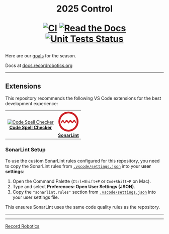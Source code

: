 <h1 align="center">
  2025 Control

  <p align="center">
      <a href="https://github.com/recordrobotics/2025_Control/actions/workflows/ci.yml"><img alt="CI" src="https://github.com/recordrobotics/2025_Control/actions/workflows/ci.yml/badge.svg?branch=main"></a>
      <a href="https://docs.recordrobotics.org/"><img alt="Read the Docs" src="https://img.shields.io/readthedocs/2024-control?logo=readthedocs&labelColor=%23556bc2"></a>
      <a href="https://github.com/recordrobotics/2025_Control/actions/workflows/test.yml"><img alt="Unit Tests Status" src="https://img.shields.io/github/actions/workflow/status/recordrobotics/2025_Control/test.yml?logo=gradle&label=tests&labelColor=purple"></a>
  </p>
</h1>

Here are our [goals](https://recordrobotics.notion.site/1714851f43d58095ac37c44f40ad3b70?v=1714851f43d5800d9462000c01589958) for the season.

Docs at [docs.recordrobotics.org](https://docs.recordrobotics.org/)

---

## Extensions

This repository recommends the following VS Code extensions for the best development experience:

<table>
  <tr>
    <td align="center">
      <a href="https://marketplace.visualstudio.com/items?itemName=streetsidesoftware.code-spell-checker">
        <img src="https://raw.githubusercontent.com/streetsidesoftware/vscode-spell-checker/main/images/icon.png" width="64" alt="Code Spell Checker"/><br/>
        <b>Code Spell Checker</b>
      </a>
    </td>
    <td align="center">
      <a href="https://marketplace.visualstudio.com/items?itemName=SonarSource.sonarlint-vscode">
        <img src="https://raw.githubusercontent.com/SonarSource/sonarlint-vscode/develop/images/icon.png" width="64" alt="SonarLint"/><br/>
        <b>SonarLint</b>
      </a>
    </td>
  </tr>
</table>

### SonarLint Setup

To use the custom SonarLint rules configured for this repository, you need to copy the SonarLint rules from [`.vscode/settings.json`](.vscode/settings.json) into your **user settings**:

1. Open the Command Palette (`Ctrl+Shift+P` or `Cmd+Shift+P` on Mac).
2. Type and select **Preferences: Open User Settings (JSON)**.
3. Copy the `"sonarlint.rules"` section from [`.vscode/settings.json`](.vscode/settings.json) into your user settings file.

This ensures SonarLint uses the same code quality rules as the repository.

---

-------------------------------------------------
[Record Robotics](https://www.recordrobotics.org/)
